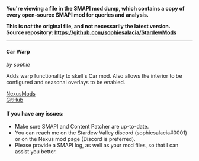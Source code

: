 **You're viewing a file in the SMAPI mod dump, which contains a copy of every open-source SMAPI mod
for queries and analysis.**

**This is _not_ the original file, and not necessarily the latest version.**  
**Source repository: https://github.com/sophiesalacia/StardewMods**

----


#### Car Warp
*by sophie*

Adds warp functionality to skell's Car mod. Also allows the interior to be configured and seasonal overlays to be enabled.

[NexusMods](https://www.nexusmods.com/stardewvalley/mods/11102)  
[GitHub]()

#### If you have any issues:
* Make sure SMAPI and Content Patcher are up-to-date.
* You can reach me on the Stardew Valley discord (sophiesalacia#0001) or on the Nexus mod page (Discord is preferred).
* Please provide a SMAPI log, as well as your mod files, so that I can assist you better.
